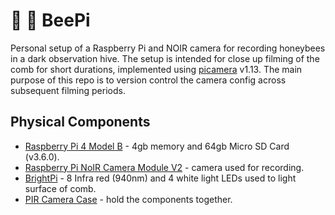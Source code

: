 # 🎥 🐝 BeePi

Personal setup of a Raspberry Pi and NOIR camera for recording honeybees in a dark observation hive. The setup is intended for close up filming of the comb for short durations, implemented using [picamera](https://picamera.readthedocs.io/en/release-1.13/) v1.13. The main purpose of this repo is to version control the camera config across subsequent filming periods.

## Physical Components
* [Raspberry Pi 4 Model B](https://thepihut.com/products/raspberry-pi-4-model-b) - 4gb memory and 64gb Micro SD Card (v3.6.0).
* [Raspberry Pi NoIR Camera Module V2](https://thepihut.com/products/raspberry-pi-noir-camera-module) - camera used for recording.
* [BrightPi](https://uk.pi-supply.com/products/bright-pi-bright-white-ir-camera-light-raspberry-pi) - 8 Infra red (940nm) and 4 white light LEDs used to light surface of comb.
* [PIR Camera Case](https://thepihut.com/products/pir-camera-case-for-raspberry-pi-4-3) - hold the components together.
